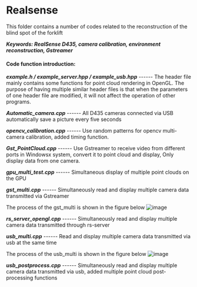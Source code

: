 # Realsense



This folder contains a number of codes related to the reconstruction of the blind spot of the forklift

***Keywords: RealSense D435, camera calibration, environment reconstruction, Gstreamer***



#### Code function introduction:

***example.h / example_server.hpp / example_usb.hpp***   ------    The header file mainly contains some functions for point cloud rendering in OpenGL. The purpose of having multiple similar header files is that when the parameters of one header file are modified, it will not affect the operation of other programs.

***Automatic_camera.cpp***      ------     All D435 cameras connected via USB automatically save a picture every five seconds

***opencv_calibration.cpp***   ------     Use random patterns for opencv multi-camera calibration, added timing function.

***Gst_PointCloud.cpp***        ------     Use Gstreamer to receive video from different ports in Windowsx system, convert it to point cloud and display, Only display data from one camera.

***gpu_multi_test.cpp***     ------     Simultaneous display of multiple point clouds on the GPU

***gst_multi.cpp***       ------      Simultaneously read and display multiple camera data transmitted via Gstreamer

The process of the gst_multi is shown in the figure below
![image](https://github.com/dontpanic123/Realsense/blob/master/gst_pointcloud.png?raw=true)

***rs_server_opengl.cpp***      ------      Simultaneously read and display multiple camera data transmitted through rs-server

***usb_multi.cpp***   ------      Read and display multiple camera data transmitted via usb at the same time

The process of the usb_multi is shown in the figure below
![image](https://github.com/dontpanic123/Realsense/blob/master/usb_multi.png?raw=true)

***usb_postprocess.cpp***      ------     Simultaneously read and display multiple camera data transmitted via usb, added multiple point cloud post-processing functions



